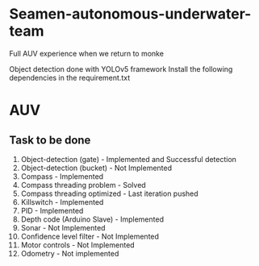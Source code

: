 # Seamen-autonomous-underwater-team
Full AUV experience when we return to monke

Object detection done with YOLOv5 framework
Install the following dependencies in the requirement.txt

# AUV
## Task to be done
1) Object-detection (gate) - Implemented and Successful detection
2) Object-detection (bucket) - Not Implemented
3) Compass - Implemented
4) Compass threading problem - Solved
5) Compass threading optimized - Last iteration pushed
6) Killswitch - Implemented
7) PID - Implemented
8) Depth code (Arduino Slave) - Implemented
9) Sonar - Not Implemented
10) Confidence level filter - Not Implemented
11) Motor controls - Not Implemented
12) Odometry - Not implemented


